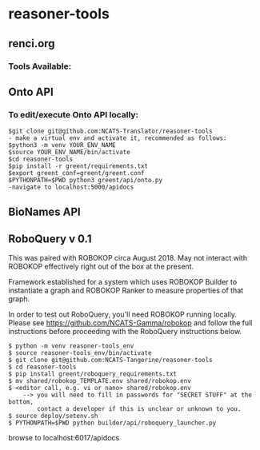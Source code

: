 # reasoner-tools
## renci.org

### Tools Available:

## Onto API
### To edit/execute Onto API locally:

```
$git clone git@github.com:NCATS-Translator/reasoner-tools
- make a virtual env and activate it, recommended as follows:
$python3 -m venv YOUR_ENV_NAME
$source YOUR_ENV_NAME/bin/activate
$cd reasoner-tools
$pip install -r greent/requirements.txt
$export greent_conf=greent/greent.conf
$PYTHONPATH=$PWD python3 greent/api/onto.py
-navigate to localhost:5000/apidocs
```

## BioNames API

## RoboQuery v 0.1

This was paired with ROBOKOP circa August 2018. May not interact with ROBOKOP
effectively right out of the box at the present.

Framework established for a system which uses ROBOKOP Builder to instantiate a graph 
and ROBOKOP Ranker to measure properties of that graph.

In order to test out RoboQuery, you'll need ROBOKOP running locally.
Please see https://github.com/NCATS-Gamma/robokop and follow the full
instructions before proceeding with the RoboQuery instructions below.

``` To test or try-out RoboQuery:
$ python -m venv reasoner-tools_env
$ source reasoner-tools_env/bin/activate
$ git clone git@github.com:NCATS-Tangerine/reasoner-tools
$ cd reasoner-tools
$ pip install greent/roboquery_requirements.txt
$ mv shared/robokop_TEMPLATE.env shared/robokop.env
$ <editor call, e.g. vi or nano> shared/robokop.env
    --> you will need to fill in passwords for "SECRET STUFF" at the bottom,
        contact a developer if this is unclear or unknown to you.
$ source deploy/setenv.sh
$ PYTHONPATH=$PWD python builder/api/roboquery_launcher.py
```
browse to localhost:6017/apidocs